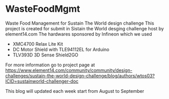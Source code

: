 # WasteFoodMgmt
Waste Food Management for Sustain The World design challenge
This project is created for submit in Sistain the World desging challenge host by element14.com 
The hardwares sponsored by  Infineon which we used
  -  XMC4700 Relax Lite Kit
  -  DC Motor Shield with TLE94112EL for Arduino
  -  TLV393D 3D Sense  Shield2GO
  
For more information go to project page at https://www.element14.com/community/community/design-challenges/sustain-the-world-design-challenge/blog/authors/wtos03?ICID=sustainworld-challenger-doc

This blog will updated each week start from August to September
